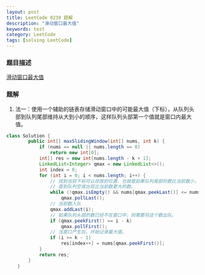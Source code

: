 ```yaml
---
layout: post
title: LeetCode 0239 题解
description: "滑动窗口最大值"
keywords: test
category: LeetCode
tags: [solving LeetCode]
---
```


### 题目描述
[滑动窗口最大值](https://leetcode-cn.com/problems/sliding-window-maximum/)

### 题解
1. 法一：使用一个辅助的链表存储滑动窗口中的可能最大值（下标），从队列头部到队列尾部维持从大到小的顺序，这样队列头部第一个值就是窗口内最大值。
```java
class Solution {
        public int[] maxSlidingWindow(int[] nums, int k) {
            if (nums == null || nums.length == 0)
                return new int[0];
            int[] res = new int[nums.length - k + 1];
            LinkedList<Integer> qmax = new LinkedList<>();
            int index = 0;
            for (int i = 0; i < nums.length; i++) {
                // 找到当前下标可以存放的位置，也就是如果队列尾部的数比当前数小，就不断弹出，
                // 直到队列空或出现比当前数更大的数。
                while (!qmax.isEmpty() && nums[qmax.peekLast()] <= nums[i])
                    qmax.pollLast();
                // 当前数入队
                qmax.addLast(i);
                // 如果队列头部的数已经不在窗口中，则需要将这个数出队。
                if (qmax.peekFirst() == i - k)
                    qmax.pollFirst();
                // 当窗口产生后，开始记录最大值。
                if (i >= k - 1)
                    res[index++] = nums[qmax.peekFirst()];
            }
            return res;
        }
    }
```